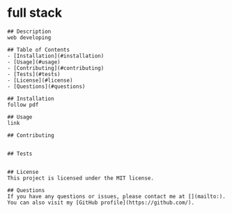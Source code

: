 # full stack
  
    ## Description
    web developing
  
    ## Table of Contents
    - [Installation](#installation)
    - [Usage](#usage)
    - [Contributing](#contributing)
    - [Tests](#tests)
    - [License](#license)
    - [Questions](#questions)
  
    ## Installation
    follow pdf
  
    ## Usage
    link
  
    ## Contributing
    
  
    ## Tests
    
  
    ## License
    This project is licensed under the MIT license.
  
    ## Questions
    If you have any questions or issues, please contact me at [](mailto:). You can also visit my [GitHub profile](https://github.com/).
  
  